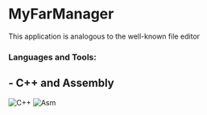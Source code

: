 # MyFarManager
This application is analogous to the well-known file editor 
### Languages and Tools:
## - C++ and Assembly
![C++](https://img.shields.io/badge/-C++-090909?style=for-the-badge&logo=C%2b%2b&logoColor=47C5FB)
![Asm](https://img.shields.io/badge/-C++-090909?style=for-the-badge&logo=C%2b%2b&logoColor=47C5FB)
